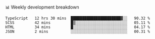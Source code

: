 📊 Weekly development breakdown
<!--START_SECTION:waka-->
```text
TypeScript   12 hrs 30 mins  ██████████████████████▓░░   90.32 % 
SCSS         42 mins         █▒░░░░░░░░░░░░░░░░░░░░░░░   05.11 % 
HTML         34 mins         █░░░░░░░░░░░░░░░░░░░░░░░░   04.17 % 
JSON         2 mins          ░░░░░░░░░░░░░░░░░░░░░░░░░   00.31 % 
```
<!--END_SECTION:waka-->
